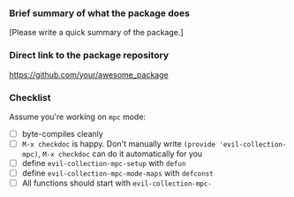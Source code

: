 ### Brief summary of what the package does

[Please write a quick summary of the package.]

### Direct link to the package repository

https://github.com/your/awesome_package

### Checklist

<!-- Please confirm with `x`: -->

Assume you're working on `mpc` mode:

- [ ] byte-compiles cleanly
- [ ] `M-x checkdoc` is happy. Don't manually write `(provide 'evil-collection-mpc)`, `M-x checkdoc` can do it automatically for you
- [ ] define `evil-collection-mpc-setup` with `defun`
- [ ] define `evil-collection-mpc-mode-maps` with `defconst`
- [ ] All functions should start with `evil-collection-mpc-`

<!-- After submitting, please fix any problems the CI reports. -->
